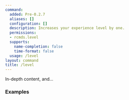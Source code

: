 ```yaml
---
command:
  added: Pre-0.2.7
  aliases: []
  configuration: []
  description: Increases your experience level by one.
  permissions:
  - rcmds.level
  supports:
    name-completion: false
    time-format: false
  usage: /level
layout: command
title: /level
---
```


In-depth content, and...

### Examples

